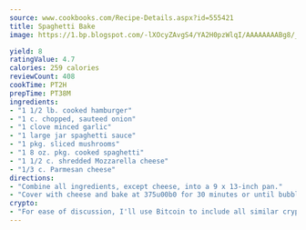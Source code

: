 ```yaml
---
source: www.cookbooks.com/Recipe-Details.aspx?id=555421
title: Spaghetti Bake
image: https://1.bp.blogspot.com/-lXOcyZAvgS4/YA2H0pzWlqI/AAAAAAAABg8/_HX4JI-WmFM0Tz684w_qYjP9vBzksmFNgCLcBGAsYHQ/s219/20.png

yield: 8
ratingValue: 4.7
calories: 259 calories
reviewCount: 408
cookTime: PT2H
prepTime: PT38M
ingredients:
- "1 1/2 lb. cooked hamburger"
- "1 c. chopped, sauteed onion"
- "1 clove minced garlic"
- "1 large jar spaghetti sauce"
- "1 pkg. sliced mushrooms"
- "1 8 oz. pkg. cooked spaghetti"
- "1 1/2 c. shredded Mozzarella cheese"
- "1/3 c. Parmesan cheese"
directions:
- "Combine all ingredients, except cheese, into a 9 x 13-inch pan."
- "Cover with cheese and bake at 375u00b0 for 30 minutes or until bubbly."
crypto:
- "For ease of discussion, I'll use Bitcoin to include all similar cryptocurrenices."
---
```

